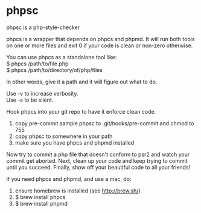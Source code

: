# phpsc
phpsc is a php-style-checker

phpcs is a wrapper that depends on phpcs and phpmd.
It will run both tools on one or more files and exit 0 if your code is clean or non-zero otherwise.

You can use phpcs as a standalone tool like:  
$ phpcs /path/to/file.php  
$ phpcs /path/to/directory/of/php/files

In other words, give it a path and it will figure out what to do.

Use -v to increase verbosity.  
Use -s to be silent.

Hook phpcs into your git repo to have it enforce clean code.

1. copy pre-commit.sample.phpsc to .git/hooks/pre-commit and chmod to 755
2. copy phpsc to somewhere in your path
3. make sure you have phpcs and phpmd installed

Now try to commit a php file that doesn't conform to psr2 and watch your commit get aborted.
Next, clean up your code and keep trying to commit until you succeed.
Finally, show off your beautiful code to all your friends!

If you need phpcs and phpmd, and use a mac, do:

1. ensure homebrew is installed (see http://brew.sh/)
2. $ brew install phpcs
3. $ brew install phpmd

